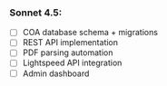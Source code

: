 ### **Sonnet 4.5:**

- [ ] COA database schema + migrations
- [ ] REST API implementation
- [ ] PDF parsing automation
- [ ] Lightspeed API integration
- [ ] Admin dashboard
